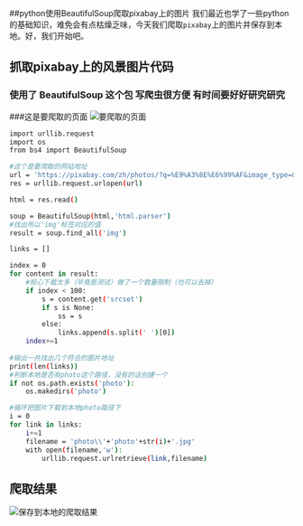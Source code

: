##python使用BeautifulSoup爬取pixabay上的图片
我们最近也学了一些python的基础知识，难免会有点枯燥乏味，今天我们爬取`pixabay`上的图片并保存到本地。好，我们开始吧。


## 抓取pixabay上的风景图片代码
### 使用了 BeautifulSoup 这个包 写爬虫很方便 有时间要好好研究研究

###这是要爬取的页面
![要爬取的页面](http://ophmqxrq8.bkt.clouddn.com/python2.png)
<!--more-->
``` bash
import urllib.request
import os
from bs4 import BeautifulSoup

#这个是要爬取的网站地址
url = 'https://pixabay.com/zh/photos/?q=%E9%A3%8E%E6%99%AF&image_type=&cat=&min_width=&min_height='
res = urllib.request.urlopen(url)

html = res.read()

soup = BeautifulSoup(html,'html.parser')
#找出所以'img'标签对应的值
result = soup.find_all('img')

links = []

index = 0
for content in result:
    #担心下载太多（毕竟是测试）做了一个数量限制（也可以去掉）
	if index < 100:
		s = content.get('srcset')
		if s is None:
			ss = s
		else:
			links.append(s.split(' ')[0])
	index+=1
	
#输出一共找出几个符合的图片地址
print(len(links))
#判断本地是否有photo这个路径，没有的话创建一个
if not os.path.exists('photo'):
	os.makedirs('photo')

#循环把图片下载到本地photo路径下
i = 0
for link in links:
	i+=1
	filename = 'photo\\'+'photo'+str(i)+'.jpg'
	with open(filename,'w'):
		urllib.request.urlretrieve(link,filename)

```

## 爬取结果
![保存到本地的爬取结果](http://ophmqxrq8.bkt.clouddn.com/python1.png)